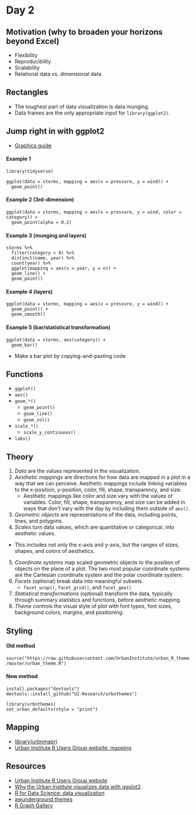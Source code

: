 # Day 2

## Motivation (why to broaden your horizons beyond Excel)
* Flexibility
* Reproducibility
* Scalability
* Relational data vs. dimensional data

## Rectangles
* The toughest part of data visualization is data munging. 
* Data frames are the only appropriate input for `library(ggplot2)`. 

## Jump right in with ggplot2
* [Graphics guide](https://ui-research.github.io/r-at-urban/graphics-guide.html)

#### Example 1
```
library(tidyverse) 

ggplot(data = storms, mapping = aes(x = pressure, y = wind)) + 
  geom_point()
```

#### Example 2 (3rd-dimension)
```
ggplot(data = storms, mapping = aes(x = pressure, y = wind, color = category)) + 
  geom_point(alpha = 0.2)
```

#### Example 3 (munging and layers)
```
storms %>%  
  filter(category > 0) %>%
  distinct(name, year) %>%
  count(year) %>%
  ggplot(mapping = aes(x = year, y = n)) + 
  geom_line() +
  geom_point()
```

#### Example 4 (layers)
```
ggplot(data = storms, mapping = aes(x = pressure, y = wind)) + 
  geom_point() +
  geom_smooth()
```

#### Example 5 (bar/statistical transformation)
```
ggplot(data = storms, aes(category)) + 
  geom_bar()
```

* Make a bar plot by copying-and-pasting code

## Functions

* `ggplot()`
* `aes()`
* `geom_*()`
    * `geom_point()`
    * `geom_line()`
    * `geom_col()`    
* `scale_*()`
    * `scale_y_continuous()`
* `labs()`

## Theory

1. *Data* are the values represented in the visualization.
2. *Aesthetic mappings* are directions for how data are mapped in a plot in a way that we can perceive. Aesthetic mappings include linking variables to the x-position, y-position, color, fill, shape, transparency, and size.
    * Aesthetic mappings like color and size vary with the values of variables. Color, fill, shape, transparency, and size can be added in ways that don't vary with the day by including them outside of `aes()`.
3. *Geometric objects* are representations of the data, including points, lines, and polygons.
4. *Scales* turn data values, which are quantitative or categorical, into aesthetic values.
  * This includes not only the x-axis and y-axis, but the ranges of sizes, shapes, and colors of aesthetics.
5. *Coordinate systems* map scaled geometric objects to the position of objects on the plane of a plot. The two most popular coordinate systems are the Cartesian coordinate system and the polar coordinate system.
6. *Facets* (optional) break data into meaningful subsets.
    * `facet_wrap()`, `facet_grid()`, and `facet_geo()`
7. *Statistical transformations* (optional) transform the data, typically through summary statistics and functions, before aesthetic mapping.
8. *Theme* controls the visual style of plot with font types, font sizes, background colors, margins, and positioning.

## Styling

#### Old method

`source("https://raw.githubusercontent.com/UrbanInstitute/urban_R_theme/master/urban_theme.R")`

#### New method
```
install.packages("devtools")
devtools::install_github("UI-Research/urbnthemes")

library(urbnthemes)
set_urban_defaults(style = "print")
```

## Mapping

* [library(urbnmapr)](https://github.com/UrbanInstitute/urbnmapr)
* [Urban Institute R Users Group website: mapping](https://ui-research.github.io/r-at-urban/mapping.html)

## Resources

* [Urban Institute R Users Group website](https://ui-research.github.io/r-at-urban/graphics-guide.html)
* [Why the Urban Institute visualizes data with ggplot2](https://medium.com/@urban_institute/why-the-urban-institute-visualizes-data-with-ggplot2-46d8cfc7ee67)
* [R for Data Science: data visualization](http://r4ds.had.co.nz/data-visualisation.html)
* [awunderground themes](https://awunderground.github.io/ggplot2-themes/)
* [R Graph Gallery](https://www.r-graph-gallery.com/)
